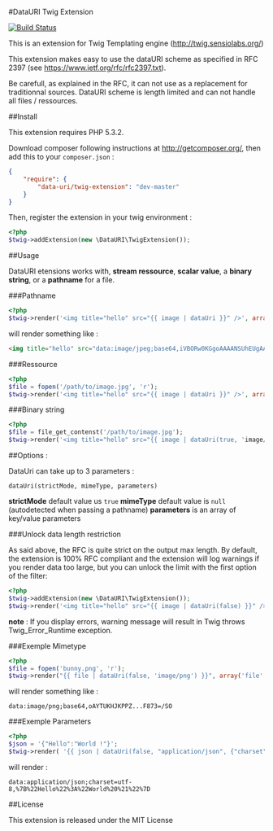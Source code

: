#DataURI Twig Extension

[![Build Status](https://secure.travis-ci.org/romainneutron/TwigExtension-DataUri.png?branch=master)](http://travis-ci.org/romainneutron/TwigExtension-DataUri)

This is an extension for Twig Templating engine (http://twig.sensiolabs.org/)

This extension makes easy to use the dataURI scheme as specified in RFC 2397
(see https://www.ietf.org/rfc/rfc2397.txt).

Be carefull, as explained in the RFC, it can not use as a replacement for
traditionnal sources. DataURI scheme is length limited and can not handle all
files / ressources.

##Install

This extension requires PHP 5.3.2.

Download composer following instructions at http://getcomposer.org/, then add
this to your ``composer.json`` :

```json
{
    "require": {
        "data-uri/twig-extension": "dev-master"
    }
}

```

Then, register the extension in your twig environment :

```php
<?php
$twig->addExtension(new \DataURI\TwigExtension());
```

##Usage

DataURI etensions works with, **stream ressource**, **scalar value**,
a **binary string**, or a **pathname** for a file.

###Pathname

```php
<?php
$twig->render('<img title="hello" src="{{ image | dataUri }}" />', array('image' => '/path/to/image.jpg'));
```
will render something like :

```html
<img title="hello" src="data:image/jpeg;base64,iVBORw0KGgoAAAANSUhEUgAAAB...SUhEU==" />
```

###Ressource

```php
<?php
$file = fopen('/path/to/image.jpg', 'r');
$twig->render('<img title="hello" src="{{ image | dataUri }}" />', array('image' => $file));
```

###Binary string

```php
<?php
$file = file_get_contenst('/path/to/image.jpg');
$twig->render('<img title="hello" src="{{ image | dataUri(true, 'image/jpeg') }}" />', array('image' => $file));
```

##Options :

DataUri can take up to 3 parameters :

``dataUri(strictMode, mimeType, parameters)``

**strictMode** default value us `true`
**mimeType** default value is `null` (autodetected when passing a pathname)
**parameters** is an array of key/value parameters


###Unlock data length restriction

As said above, the RFC is quite strict on the output max length. By default, the
extension is 100% RFC compliant and the extension will log warnings if you render
data too large, but you can unlock the limit with the first option of the filter:

```php
<?php
$twig->addExtension(new \DataURI\TwigExtension());
$twig->render('<img title="hello" src="{{ image | dataUri(false) }}" />', array('image' => '/path/to/BIGPICTURE.jpg'));

```

**note** : If you display errors, warning message will result in Twig throws
Twig_Error_Runtime exception.

###Exemple Mimetype

```php
<?php
$file = fopen('bunny.png', 'r');
$twig->render("{{ file | dataUri(false, 'image/png') }}", array('file' => $file));
```

will render something like :

```
data:image/png;base64,oAYTUKHJKPPZ...F873=/SO
```

###Exemple Parameters

```php
<?php
$json = '{"Hello":"World !"}';
$twig->render( '{{ json | dataUri(false, "application/json", {"charset":"utf-8"}) }}', array('json' => $json));
```

will render :

```
data:application/json;charset=utf-8,%7B%22Hello%22%3A%22World%20%21%22%7D
```

##License

This extension is released under the MIT License
